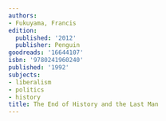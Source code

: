 ```yaml
---
authors:
- Fukuyama, Francis
edition:
  published: '2012'
  publisher: Penguin
goodreads: '16644107'
isbn: '9780241960240'
published: '1992'
subjects:
- liberalism
- politics
- history
title: The End of History and the Last Man
---
```


